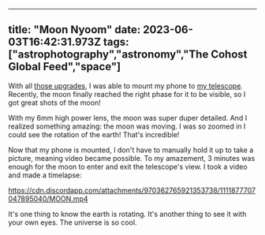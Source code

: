 
---
title: "Moon Nyoom"
date: 2023-06-03T16:42:31.973Z
tags: ["astrophotography","astronomy","The Cohost Global Feed","space"]
---


With all <a href="https://cohost.org/hillexed/post/1567101-telescope-upgrade-2">those upgrades</a>, I was able to mount my phone to <a href="https://cohost.org/hillexed/post/1502022-diy-telescope-compl">my telescope</a>. Recently, the moon finally reached the right phase for it to be visible, so I got great shots of the moon!

With my 6mm high power lens, the moon was super duper detailed. And I realized something amazing: the moon was moving. I was so zoomed in I could see the rotation of the earth! That's incredible! 

Now that my phone is mounted, I don't have to manually hold it up to take a picture, meaning video became possible. To my amazement, 3 minutes was enough for the moon to enter and exit the telescope's view. I took a video and made a timelapse:

https://cdn.discordapp.com/attachments/970362765921353738/1111877707047895040/MOON.mp4

 It's one thing to know the earth is rotating. It's another thing to see it with your own eyes. The universe is so cool.

